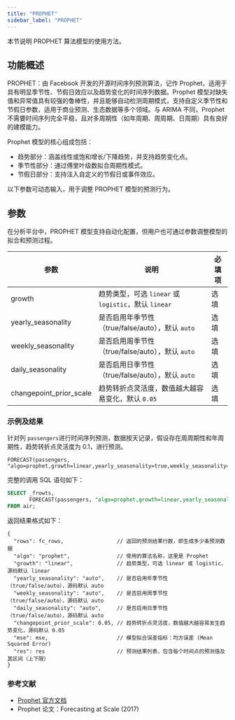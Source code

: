 ```yaml
---
title: "PROPHET"
sidebar_label: "PROPHET"
---
```


本节说明 PROPHET 算法模型的使用方法。

## 功能概述

PROPHET：由 Facebook 开发的开源时间序列预测算法，记作 Prophet，适用于具有明显季节性、节假日效应以及趋势变化的时间序列数据。Prophet 模型对缺失值和异常值具有较强的鲁棒性，并且能够自动检测周期模式，支持自定义季节性和节假日参数，适用于商业预测、生态数据等多个领域。与 ARIMA 不同，Prophet 不需要时间序列完全平稳，且对多周期性（如年周期、周周期、日周期）具有良好的建模能力。

Prophet 模型的核心组成包括：

- 趋势部分：涵盖线性或饱和增长/下降趋势，并支持趋势变化点。
- 季节性部分：通过傅里叶级数拟合周期性模式。
- 节假日部分：支持注入自定义的节假日或事件效应。

以下参数可动态输入，用于调整 PROPHET 模型的预测行为。

## 参数

在分析平台中，PROPHET 模型支持自动化配置，但用户也可通过参数调整模型的拟合和预测过程。

| 参数                    | 说明                                                 | 必填项 |
| ----------------------- | ---------------------------------------------------- | ------ |
| growth                  | 趋势类型，可选 `linear` 或 `logistic`，默认 `linear` | 选填   |
| yearly_seasonality      | 是否启用年季节性（true/false/auto），默认 `auto`     | 选填   |
| weekly_seasonality      | 是否启用周季节性（true/false/auto），默认 `auto`     | 选填   |
| daily_seasonality       | 是否启用日季节性（true/false/auto），默认 `auto`     | 选填   |
| changepoint_prior_scale | 趋势转折点灵活度，数值越大越容易变化，默认 `0.05`    | 选填   |

### 示例及结果

针对列 `passengers`进行时间序列预测，数据按天记录，假设存在周周期性和年周期性，趋势转折点灵活度为 0.1，进行预测。

```text
FORECAST(passengers, "algo=prophet,growth=linear,yearly_seasonality=true,weekly_seasonality=true,changepoint_prior_scale=0.1")
````

完整的调用 SQL 语句如下：

```sql
SELECT _frowts,
       FORECAST(passengers, "algo=prophet,growth=linear,yearly_seasonality=true,weekly_seasonality=true,changepoint_prior_scale=0.1")
FROM air;
```

返回结果格式如下：

```json5
{
  "rows": fc_rows,                 // 返回的预测结果行数，即生成多少条预测数据
  "algo": "prophet",               // 使用的算法名称，这里是 Prophet
  "growth": "linear",              // 趋势类型，可选 linear 或 logistic，源码默认 linear
  "yearly_seasonality": "auto",    // 是否启用年季节性（true/false/auto），源码默认 auto
  "weekly_seasonality": "auto",    // 是否启用周季节性（true/false/auto），源码默认 auto
  "daily_seasonality": "auto",     // 是否启用日季节性（true/false/auto），源码默认 auto
  "changepoint_prior_scale": 0.05, // 趋势转折点灵活度，数值越大越容易发生趋势变化，源码默认 0.05
  "mse": mse,                      // 模型拟合误差指标：均方误差 (Mean Squared Error)
  "res": res                       // 预测结果列表，包含每个时间点的预测值及其区间（上下限）
}
```

### 参考文献

* [Prophet 官方文档](https://facebook.github.io/prophet/)
* Prophet 论文：Forecasting at Scale (2017)
